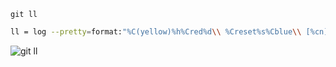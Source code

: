 `git ll`
```bash
ll = log --pretty=format:"%C(yellow)%h%Cred%d\\ %Creset%s%Cblue\\ [%cn]" --decorate --numstat
```
![git ll](images/git-ll.png)
